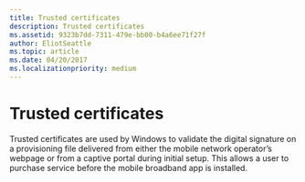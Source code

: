 ```yaml
---
title: Trusted certificates
description: Trusted certificates
ms.assetid: 9323b7dd-7311-479e-bb00-b4a6ee71f27f
author: EliotSeattle
ms.topic: article
ms.date: 04/20/2017
ms.localizationpriority: medium
---
```


# Trusted certificates


Trusted certificates are used by Windows to validate the digital signature on a provisioning file delivered from either the mobile network operator’s webpage or from a captive portal during initial setup. This allows a user to purchase service before the mobile broadband app is installed.

 

 





